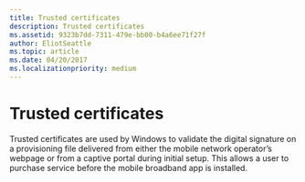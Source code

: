 ```yaml
---
title: Trusted certificates
description: Trusted certificates
ms.assetid: 9323b7dd-7311-479e-bb00-b4a6ee71f27f
author: EliotSeattle
ms.topic: article
ms.date: 04/20/2017
ms.localizationpriority: medium
---
```


# Trusted certificates


Trusted certificates are used by Windows to validate the digital signature on a provisioning file delivered from either the mobile network operator’s webpage or from a captive portal during initial setup. This allows a user to purchase service before the mobile broadband app is installed.

 

 





